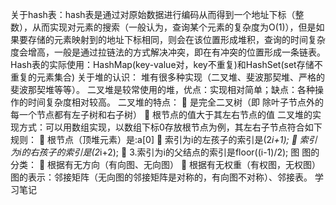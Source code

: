 关于hash表：hash表是通过对原始数据进行编码从而得到一个地址下标（整数），从而实现对元素的搜索（一般认为，查询某个元素的复杂度为O(1)），但是如果要存储的元素映射到的地址下标相同，则会在该位置形成堆积，查询的时间复杂度会增高，一般是通过拉链法的方式解决冲突，即在有冲突的位置形成一条链表。
Hash表的实际使用：HashMap(key-value对，key不重复)和HashSet(set存储不重复的元素集合)
关于堆的认识：
堆有很多种实现（二叉堆、斐波那契堆、严格的斐波那契堆等等）。
二叉堆是较常使用的堆，优点：实现相对简单；缺点：各种操作的时间复杂度相对较高。
二叉堆的特点：
	是完全二叉树（即 除叶子节点外的每一个节点都有左子树和右子树）
	根节点的值大于其左右节点的值
二叉堆的实现方式：可以用数组实现，以数组下标0存放根节点为例，其左右子节点符合如下规则：
	根节点（顶堆元素）是:a[0]
	索引为i的左孩子的索引是(2*i+1);
	索引为i的右孩子的索引是(2*i+2);
	3.索引为i的父结点的索引是floor((i-1)/2);
图
图的分类：
	根据有无方向（有向图、无向图）
	根据有无权重（有权图，无权图）
图的表示：邻接矩阵（无向图的邻接矩阵是对称的，有向图不对称）、邻接表。
学习笔记
